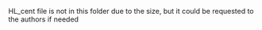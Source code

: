 HL_cent file is not in this folder due to the size, but it could be requested to the authors if needed
